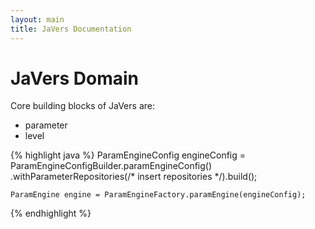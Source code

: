 ```yaml
---
layout: main
title: JaVers Documentation
---
```


# JaVers Domain

Core building blocks of JaVers are:

* parameter
* level

{% highlight java %}
    ParamEngineConfig engineConfig = ParamEngineConfigBuilder.paramEngineConfig()
        .withParameterRepositories(/* insert repositories */).build();
    
    ParamEngine engine = ParamEngineFactory.paramEngine(engineConfig);
{% endhighlight %}

